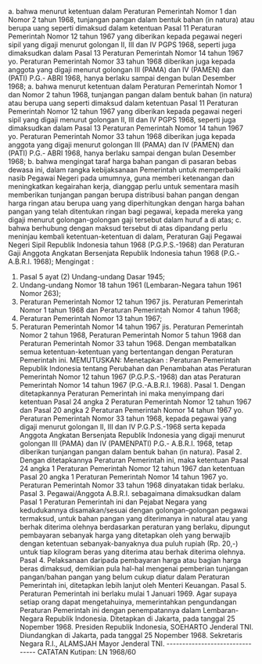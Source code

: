  a. bahwa menurut ketentuan dalam Peraturan Pemerintah Nomor 1 dan Nomor 2 tahun 1968, tunjangan pangan dalam bentuk bahan (in natura) atau berupa uang seperti dimaksud dalam ketentuan Pasal 11 Peraturan Pemerintah Nomor 12 tahun 1967 yang diberikan kepada pegawai negeri sipil yang digaji menurut golongan II, III dan IV PGPS 1968, seperti juga dimaksudkan dalam Pasal 13 Peraturan Pemerintah Nomor 14 tahun 1967 yo. Peraturan Pemerintah Nomor 33 tahun 1968 diberikan juga kepada anggota yang digaji menurut golongan III (PAMA) dan IV (PAMEN) dan (PATI) P.G.- ABRI 1968, hanya berlaku sampai dengan bulan Desember 1968; a. bahwa menurut ketentuan dalam Peraturan Pemerintah Nomor 1 dan Nomor 2 tahun 1968, tunjangan pangan dalam bentuk bahan (in natura) atau berupa uang seperti dimaksud dalam ketentuan Pasal 11 Peraturan Pemerintah Nomor 12 tahun 1967 yang diberikan kepada pegawai negeri sipil yang digaji menurut golongan II, III dan IV PGPS 1968, seperti juga dimaksudkan dalam Pasal 13 Peraturan Pemerintah Nomor 14 tahun 1967 yo. Peraturan Pemerintah Nomor 33 tahun 1968 diberikan juga kepada anggota yang digaji menurut golongan III (PAMA) dan IV (PAMEN) dan (PATI) P.G.- ABRI 1968, hanya berlaku sampai dengan bulan Desember 1968;
b. bahwa mengingat taraf harga bahan pangan di pasaran bebas dewasa ini, dalam rangka kebijaksanaan Pemerintah untuk memperbaiki nasib Pegawai Negeri pada umumnya, guna memberi ketenangan dan meningkatkan kegairahan kerja, dianggap perlu untuk sementara masih memberikan tunjangan pangan berupa distribusi bahan pangan dengan harga ringan atau berupa uang yang diperhitungkan dengan harga bahan pangan yang telah ditentukan ringan bagi pegawai, kepada mereka yang digaji menurut golongan-golongan gaji tersebut dalam huruf a di atas;
c. bahwa berhubung dengan maksud tersebut di atas dipandang perlu meninjau kembali ketentuan-ketentuan di dalam, Peraturan Gaji Pegawai Negeri Sipil Republik Indonesia tahun 1968 (P.G.P.S.-1968) dan Peraturan Gaji Anggota Angkatan Bersenjata Republik Indonesia tahun 1968 (P.G.-A.B.R.I. 1968);
Mengingat :

1. Pasal 5 ayat (2) Undang-undang Dasar 1945;
2. Undang-undang Nomor 18 tahun 1961 (Lembaran-Negara tahun 1961 Nomor 263);
3. Peraturan Pemerintah Nomor 12 tahun 1967 jis. Peraturan Pemerintah Nomor 1 tahun 1968 dan Peraturan Pemerintah Nomor 4 tahun 1968;
4. Peraturan Pemerintah Nomor 13 tahun 1967;
5. Peraturan Pemerintah Nomor 14 tahun 1967 jis. Peraturan Pemerintah Nomor 2 tahun 1968, Peraturan Pemerintah Nomor 5 tahun 1968 dan Peraturan Pemerintah Nomor 33 tahun 1968. Dengan membatalkan semua ketentuan-ketentuan yang bertentangan dengan Peraturan Pemerintah ini. MEMUTUSKAN: Menetapkan : Peraturan Pemerintah Republik Indonesia tentang Perubahan dan Penambahan atas Peraturan Pemerintah Nomor 12 tahun 1967 (P.G.P.S.-1968) dan atas Peraturan Pemerintah Nomor 14 tahun 1967 (P.G.-A.B.R.I. 1968). Pasal 1. Dengan ditetapkannya Peraturan Pemerintah ini maka menyimpang dari ketentuan Pasal 24 angka 2 Peraturan Pemerintah Nomor 12 tahun 1967 dan Pasal 20 angka 2 Peraturan Pemerintah Nomor 14 tahun 1967 yo. Peraturan Pemerintah Nomor 33 tahun 1968, kepada pegawai yang digaji menurut golongan II, III dan IV P.G.P.S.-1968 serta kepada Anggota Angkatan Bersenjata Republik Indonesia yang digaji menurut golongan III (PAMA) dan IV (PAMENPATI) P.G.- A.B.R.I. 1968, tetap diberikan tunjangan pangan dalam bentuk bahan (in natura). Pasal 2. Dengan ditetapkannya Peraturan Pemerintah ini, maka ketentuan Pasal 24 angka 1 Peraturan Pemerintah Nomor 12 tahun 1967 dan ketentuan Pasal 20 angka 1 Peraturan Pemerintah Nomor 14 tahun 1967 yo. Peraturan Pemerintah Nomor 33 tahun 1968 dinyatakan tidak berlaku. Pasal 3. Pegawai/Anggota A.B.R.I. sebagaimana dimaksudkan dalam Pasal 1 Peraturan Pemerintah ini dan Pejabat Negara yang kedudukannya disamakan/sesuai dengan golongan-golongan pegawai termaksud, untuk bahan pangan yang diterimanya in natural atau yang berhak diterima olehnya berdasarkan peraturan yang berlaku, dipungut pembayaran sebanyak harga yang ditetapkan oleh yang berwajib dengan ketentuan sebanyak-banyaknya dua puluh rupiah (Rp. 20,-) untuk tiap kilogram beras yang diterima atau berhak diterima olehnya. Pasal 4. Pelaksanaan daripada pembayaran harga atau bagian harga beras dimaksud, demikian pula hal-hal mengenai pemberian tunjangan pangan/bahan pangan yang belum cukup diatur dalam Peraturan Pemerintah ini, ditetapkan lebih lanjut oleh Menteri Keuangan. Pasal 5. Peraturan Pemerintah ini berlaku mulai 1 Januari 1969. Agar supaya setiap orang dapat mengetahuinya, memerintahkan pengundangan Peraturan Pemerintah ini dengan penempatannya dalam Lembaran-Negara Republik Indonesia. Ditetapkan di Jakarta, pada tanggal 25 Nopember 1968. Presiden Republik Indonesia, SOEHARTO Jenderal TNI. Diundangkan di Jakarta, pada tanggal 25 Nopember 1968. Sekretaris Negara R.I., ALAMSJAH Mayor Jenderal TNI. -------------------------------- CATATAN Kutipan: LN 1968/60
